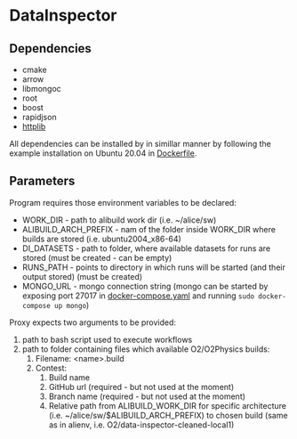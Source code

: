 # DataInspector
## Dependencies
* cmake
* arrow
* libmongoc
* root
* boost
* rapidjson
* [httplib](https://github.com/yhirose/cpp-httplib)

All dependencies can be installed by in simillar manner by following the example installation on Ubuntu 20.04 in [Dockerfile](builder/Dockerfile).

## Parameters
Program requires those environment variables to be declared:
* WORK_DIR - path to alibuild work dir (i.e. ~/alice/sw)
* ALIBUILD_ARCH_PREFIX - nam of the folder inside WORK_DIR where builds are stored (i.e. ubuntu2004_x86-64)
* DI_DATASETS - path to folder, where available datasets for runs are stored (must be created - can be empty)
* RUNS_PATH - points to directory in which runs will be started (and their output stored) (must be created)
* MONGO_URL - mongo connection string (mongo can be started by exposing port 27017 in [docker-compose.yaml](docker-compose.yaml) and running ```sudo docker-compose up mongo```)

Proxy expects two arguments to be provided:
1. path to bash script used to execute workflows
2. path to folder containing files which available O2/O2Physics builds:
    1. Filename: \<name\>.build
    2. Contest:
        1. Build name
        2. GitHub url (required - but not used at the moment)
        3. Branch name (required - but not used at the moment)
        4. Relative path from ALIBUILD_WORK_DIR for specific architecture (i.e. ~/alice/sw/$ALIBUILD_ARCH_PREFIX) to chosen build (same as in alienv, i.e. O2/data-inspector-cleaned-local1)
    
